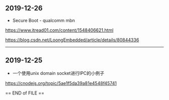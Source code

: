

## 2019-12-26

* Secure Boot - qualcomm mbn

https://www.itread01.com/content/1548406621.html

https://blog.csdn.net/LoongEmbedded/article/details/80844336

------------------------------------------------------------------
## 2019-12-25

* 一个使用unix domain socket进行IPC的小例子 

https://cnodejs.org/topic/5ae1f5da39a81e4548f45741



== END of FILE ==


